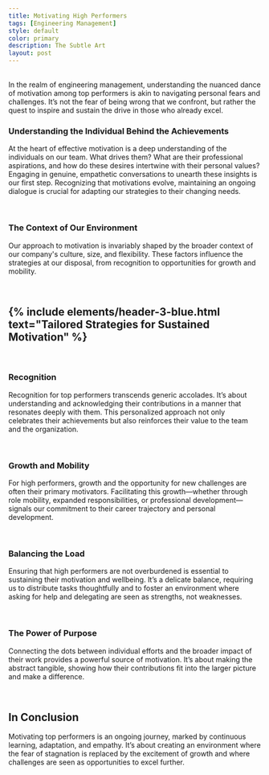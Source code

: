 ```yaml
---
title: Motivating High Performers
tags: [Engineering Management]
style: default
color: primary
description: The Subtle Art 
layout: post
---
```


<br>
In the realm of engineering management, understanding the nuanced dance of motivation among top performers is akin to navigating personal fears and challenges. It’s not the fear of being wrong that we confront, but rather the quest to inspire and sustain the drive in those who already excel.

<br>

### Understanding the Individual Behind the Achievements

At the heart of effective motivation is a deep understanding of the individuals on our team. What drives them? What are their professional aspirations, and how do these desires intertwine with their personal values? Engaging in genuine, empathetic conversations to unearth these insights is our first step. Recognizing that motivations evolve, maintaining an ongoing dialogue is crucial for adapting our strategies to their changing needs.

<br>

### The Context of Our Environment

Our approach to motivation is invariably shaped by the broader context of our company's culture, size, and flexibility. These factors influence the strategies at our disposal, from recognition to opportunities for growth and mobility. 

<br>

{% include elements/header-3-blue.html text="Tailored Strategies for Sustained Motivation" %}
---

<br>

### Recognition

Recognition for top performers transcends generic accolades. It’s about understanding and acknowledging their contributions in a manner that resonates deeply with them. This personalized approach not only celebrates their achievements but also reinforces their value to the team and the organization.

<br>

### Growth and Mobility

For high performers, growth and the opportunity for new challenges are often their primary motivators. Facilitating this growth—whether through role mobility, expanded responsibilities, or professional development—signals our commitment to their career trajectory and personal development.

<br>

### Balancing the Load

Ensuring that high performers are not overburdened is essential to sustaining their motivation and wellbeing. It’s a delicate balance, requiring us to distribute tasks thoughtfully and to foster an environment where asking for help and delegating are seen as strengths, not weaknesses.

<br>

### The Power of Purpose

Connecting the dots between individual efforts and the broader impact of their work provides a powerful source of motivation. It’s about making the abstract tangible, showing how their contributions fit into the larger picture and make a difference.

<br>

## In Conclusion

Motivating top performers is an ongoing journey, marked by continuous learning, adaptation, and empathy. It’s about creating an environment where the fear of stagnation is replaced by the excitement of growth and where challenges are seen as opportunities to excel further.


